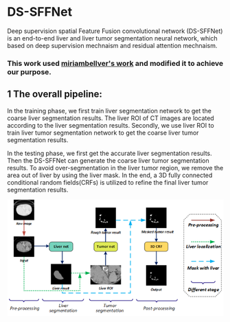 # DS-SFFNet
Deep supervision spatial Feature Fusion convolutional network (DS-SFFNet) is an end-to-end liver and liver tumor segmentation neural network, which based on deep supervision mechnaism and residual attention mechnaism. 

### This work used [miriambellver's work](https://github.com/imatge-upc/liverseg-2017-nipsws) and modified it to achieve our purpose.


## 1 The overall pipeline:

In the training phase, we first train liver segmentation network to get the coarse liver segmentation results. The liver ROI of CT images are located according to the liver segmentation results. Secondly, we use liver ROI to train liver tumor segmentation network to get the coarse liver tumor segmentation results. 

In the testing phase, we first get the accurate liver segmentation results. Then the DS-SFFNet can generate the coarse liver tumor segmentation results. To avoid over-segmentation in the liver tumor region, we remove the area out of liver by using the liver mask. In the end, a 3D fully connected conditional random fields(CRFs) is utilized to refine the final liver tumor segmentation results. 

![the over pipeline](https://github.com/LTYUnique/DS-SFFNet/blob/master/images/figure%202.png)


